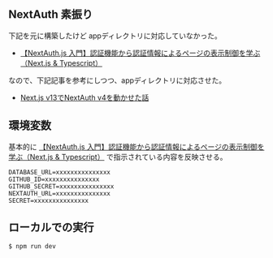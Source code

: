 ## NextAuth 素振り

下記を元に構築したけど appディレクトリに対応していなかった。

- [【NextAuth.js 入門】認証機能から認証情報によるページの表示制御を学ぶ（Next.js & Typescript）](https://zenn.dev/farstep/books/7a6eb67dd3bf1f)

なので、下記記事を参考にしつつ、appディレクトリに対応させた。

- [Next.js v13でNextAuth v4を動かせた話](https://zenn.dev/ayaextech_fill/articles/next13_nextauth_googlelogin_movie)

## 環境変数

基本的に [【NextAuth.js 入門】認証機能から認証情報によるページの表示制御を学ぶ（Next.js & Typescript）](https://zenn.dev/farstep/books/7a6eb67dd3bf1f) で指示されている内容を反映させる。

```dotenv
DATABASE_URL=xxxxxxxxxxxxxxx
GITHUB_ID=xxxxxxxxxxxxxxx
GITHUB_SECRET=xxxxxxxxxxxxxxx
NEXTAUTH_URL=xxxxxxxxxxxxxxx
SECRET=xxxxxxxxxxxxxxx
```

## ローカルでの実行

```bash
$ npm run dev
```

